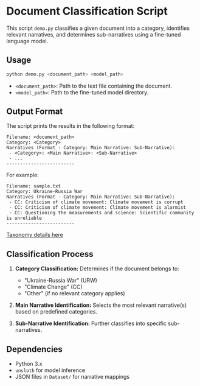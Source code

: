 # **Document Classification Script**

This script `demo.py` classifies a given document into a category, identifies relevant narratives, and determines sub-narratives using a fine-tuned language model.

## **Usage**
```bash
python demo.py <document_path> <model_path>
```

- `<document_path>`: Path to the text file containing the document.
- `<model_path>`: Path to the fine-tuned model directory.

## **Output Format**
The script prints the results in the following format:
```
Filename: <document_path>
Category: <Category>
Narratives (Format - Category: Main Narrative: Sub-Narrative):
 - <Category>: <Main Narrative>: <Sub-Narrative>
 - ...
-------------------------
```
For example:
```
Filename: sample.txt
Category: Ukraine-Russia War
Narratives (Format - Category: Main Narrative: Sub-Narrative):
 - CC: Criticism of climate movement: Climate movement is corrupt
 - CC: Criticism of climate movement: Climate movement is alarmist
 - CC: Questioning the measurements and science: Scientific community is unreliable
-------------------------
```

[Taxonomy details here](https://propaganda.math.unipd.it/semeval2025task10/NARRATIVE-TAXONOMIES.pdf)

## **Classification Process**
1. **Category Classification:** Determines if the document belongs to:
   - "Ukraine-Russia War" (URW)
   - "Climate Change" (CC)
   - "Other" (if no relevant category applies)

2. **Main Narrative Identification:** Selects the most relevant narrative(s) based on predefined categories.

3. **Sub-Narrative Identification:** Further classifies into specific sub-narratives.

## **Dependencies**
- Python 3.x
- `unsloth` for model inference
- JSON files in `Dataset/` for narrative mappings
